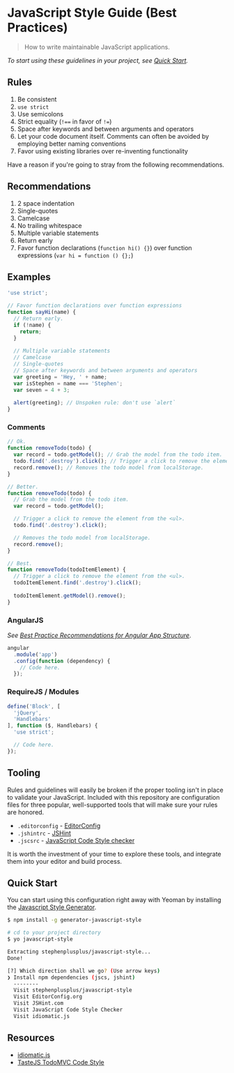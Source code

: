 # JavaScript Style Guide (Best Practices)
> How to write maintainable JavaScript applications.

*To start using these guidelines in your project, see [Quick Start](#quick-start).*

## Rules

1. Be consistent
2. `use strict`
3. Use semicolons
4. Strict equality (`!==` in favor of `!=`)
5. Space after keywords and between arguments and operators
6. Let your code document itself. Comments can often be avoided by employing better naming conventions
7. Favor using existing libraries over re-inventing functionality

Have a reason if you're going to stray from the following recommendations.

## Recommendations

1. 2 space indentation
2. Single-quotes
3. Camelcase
4. No trailing whitespace
5. Multiple variable statements
6. Return early
7. Favor function declarations (`function hi() {}`) over function expressions (`var hi = function () {};`)

## Examples
```js
'use strict';

// Favor function declarations over function expressions
function sayHi(name) {
  // Return early.
  if (!name) {
    return; 
  }
  
  // Multiple variable statements
  // Camelcase
  // Single-quotes
  // Space after keywords and between arguments and operators
  var greeting = 'Hey, ' + name;
  var isStephen = name === 'Stephen';
  var seven = 4 + 3;
  
  alert(greeting); // Unspoken rule: don't use `alert`
}
```

### Comments
```js
// Ok.
function removeTodo(todo) {
  var record = todo.getModel(); // Grab the model from the todo item.
  todo.find('.destroy').click(); // Trigger a click to remove the element from the <ul>.
  record.remove(); // Removes the todo model from localStorage.
}

// Better.
function removeTodo(todo) {
  // Grab the model from the todo item.
  var record = todo.getModel();

  // Trigger a click to remove the element from the <ul>.
  todo.find('.destroy').click();

  // Removes the todo model from localStorage.
  record.remove();
}

// Best.
function removeTodo(todoItemElement) {
  // Trigger a click to remove the element from the <ul>.
  todoItemElement.find('.destroy').click();
  
  todoItemElement.getModel().remove();
}
```

### AngularJS
*See [Best Practice Recommendations for Angular App Structure](https://docs.google.com/document/d/1XXMvReO8-Awi1EZXAXS4PzDzdNvV6pGcuaF4Q9821Es/pub)*.

```js
angular
  .module('app')
  .config(function (dependency) {
    // Code here.
  });
```

### RequireJS / Modules
```js
define('Block', [
  'jQuery',
  'Handlebars'
], function ($, Handlebars) {
  'use strict';

  // Code here.
});
```

## Tooling

Rules and guidelines will easily be broken if the proper tooling isn't in place to validate your JavaScript. Included with this repository are configuration files for three popular, well-supported tools that will make sure your rules are honored.

- `.editorconfig` - [EditorConfig](http://editorconfig.org)
- `.jshintrc` - [JSHint](http://www.jshint.com)
- `.jscsrc` - [JavaScript Code Style checker](https://github.com/mdevils/node-jscs)

It is worth the investment of your time to explore these tools, and integrate them into your editor and build process.

## Quick Start

You can start using this configuration right away with Yeoman by installing the [Javascript Style Generator](https://github.com/stephenplusplus/javascript-style).

```sh
$ npm install -g generator-javascript-style

# cd to your project directory
$ yo javascript-style

Extracting stephenplusplus/javascript-style...
Done!

[?] Which direction shall we go? (Use arrow keys)
❯ Install npm dependencies (jscs, jshint)
  --------
  Visit stephenplusplus/javascript-style
  Visit EditorConfig.org
  Visit JSHint.com
  Visit JavaScript Code Style Checker
  Visit idiomatic.js
```

## Resources
- [idiomatic.js](https://github.com/rwaldron/idiomatic.js)
- [TasteJS TodoMVC Code Style](https://github.com/tastejs/todomvc/blob/gh-pages/codestyle.md)
